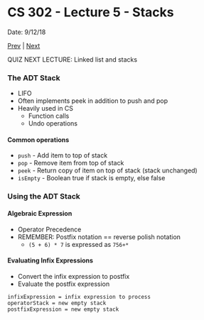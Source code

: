 # CS 302 - Lecture 5 - Stacks
Date: 9/12/18

[Prev](./lecture_3.md) | [Next](./lecture_6.md)

QUIZ NEXT LECTURE: Linked list and stacks

### The ADT Stack
- LIFO
- Often implements peek in addition to push and pop
- Heavily used in CS
    - Function calls
    - Undo operations

#### Common operations
- `push` - Add item to top of stack
- `pop` - Remove item from top of stack
- `peek` - Return copy of item on top of stack (stack unchanged)
- `isEmpty` - Boolean true if stack is empty, else false

### Using the ADT Stack

#### Algebraic Expression
- Operator Precedence
- REMEMBER: Postfix notation == reverse polish notation
    - `(5 + 6) * 7` is expressed as `756+*`

#### Evaluating Infix Expressions
- Convert the infix expression to postfix
- Evaluate the postfix expression

```
infixExpression = infix expression to process
operatorStack = new empty stack
postfixExpression = new empty stack


```




